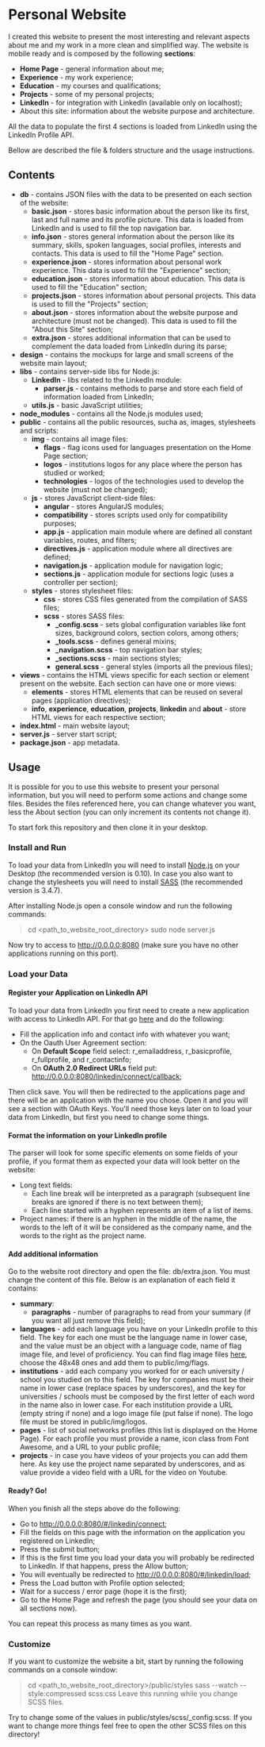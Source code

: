 # Personal Website

I created this website to present the most interesting and relevant aspects about me and my work in a more clean and simplified way. The website is mobile ready and is composed by the following **sections**:

- **Home Page** - general information about me;
- **Experience** - my work experience;
- **Education** - my courses and qualifications;
- **Projects** - some of my personal projects;
- **LinkedIn** - for integration with LinkedIn (available only on localhost);
- About this site: information about the website purpose and architecture.

All the data to populate the first 4 sections is loaded from LinkedIn using the LinkedIn Profile API.

Bellow are described the file & folders structure and the usage instructions.


## Contents

- **db** - contains JSON files with the data to be presented on each section of the website:
  - **basic.json** - stores basic information about the person like its first, last and full name and its profile picture. This data is loaded from LinkedIn and is used to fill the top navigation bar.
  - **info.json** - stores general information about the person like its summary, skills, spoken languages, social profiles, interests and contacts. This data is used to fill the "Home Page" section.
  - **experience.json** - stores information about personal work experience. This data is used to fill the "Experience" section;
  - **education.json** - stores information about education. This data is used to fill the "Education" section;
  - **projects.json** - stores information about personal projects. This data is used to fill the "Projects" section;
  - **about.json** - stores information about the website purpose and architecture (must not be changed). This data is used to fill the "About this Site" section;
  - **extra.json** - stores additional information that can be used to complement the data loaded from LinkedIn during its parse;
- **design** - contains the mockups for large and small screens of the website main layout;
- **libs** - contains server-side libs for Node.js:
  - **LinkedIn** - libs related to the LinkedIn module:
    - **parser.js** - contains methods to parse and store each field of information loaded from LinkedIn;
  - **utils.js** - basic JavaScript utilities;
- **node_modules** - contains all the Node.js modules used;
- **public** - contains all the public resources, sucha as, images, stylesheets and scripts:
  - **img** - contains all image files:
    - **flags** - flag icons used for languages presentation on the Home Page section;
    - **logos** - institutions logos for any place where the person has studied or worked;
    - **technologies** - logos of the technologies used to develop the website (must not be changed);
  - **js** - stores JavaScript client-side files:
    - **angular** - stores AngularJS modules;
    - **compatibility** - stores scripts used only for compatibility purposes;
    - **app.js** - application main module where are defined all constant variables, routes, and filters;
    - **directives.js** - application module where all directives are defined;
    - **navigation.js** - application module for navigation logic;
    - **sections.js** - application module for sections logic (uses a controller per section);
  - **styles** - stores stylesheet files:
    - **css** - stores CSS files generated from the compilation of SASS files;
    - **scss** - stores SASS files:
      - **_config.scss** - sets global configuration variables like font sizes, background colors, section colors, among others;
      - **_tools.scss** - defines general mixins;
      - **_navigation.scss** - top navigation bar styles;
      - **_sections.scss** - main sections styles;
      - **general.scss** - general styles (imports all the previous files);
- **views** - contains the HTML views specific for each section or element present on the website. Each section can have one or more views:
  - **elements** - stores HTML elements that can be reused on several pages (application directives);
  - **info**, **experience**, **education**, **projects**, **linkedin** and **about** - store HTML views for each respective section;
- **index.html** - main website layout;
- **server.js** - server start script;
- **package.json** - app metadata.


## Usage

It is possible for you to use this website to present your personal information, but you will need to perform some actions and change some files. Besides the files referenced here, you can change whatever you want, less the About section (you can only increment its contents not change it).

To start fork this repository and then clone it in your desktop.


### Install and Run
To load your data from LinkedIn you will need to install [Node.js](http://nodejs.org/) on your Desktop (the recommended version is 0.10).
In case you also want to change the stylesheets you will need to install [SASS](http://sass-lang.com/) (the recommended version is 3.4.7).

After installing Node.js open a console window and run the following commands:

> cd \<path_to_website_root_directory\>
> sudo node server.js

Now try to access to http://0.0.0.0:8080 (make sure you have no other applications running on this port). 


### Load your Data

#### Register your Application on LinkedIn API

To load your data from LinkedIn you first need to create a new application with access to LinkedIn API. For that go [here](https://www.linkedin.com/secure/developer?newapp=) and do the following:

- Fill the application info and contact info with whatever you want;
- On the Oauth User Agreement section:
  - On **Default Scope** field select: r_emailaddress, r_basicprofile, r_fullprofile, and r_contactinfo;
  - On **OAuth 2.0 Redirect URLs** field put: http://0.0.0.0:8080/linkedin/connect/callback;

Then click save. You will then be redirected to the applications page and there will be an application with the name you chose. Open it and you will see a section with OAuth Keys. You'll need those keys later on to load your data from LinkedIn, but first you need to change some things.


#### Format the information on your LinkedIn profile

The parser will look for some specific elements on some fields of your profile, if you format them as expected your data will look better on the website:
- Long text fields:
  - Each line break will be interpreted as a paragraph (subsequent line breaks are ignored if there is no text between them);
  - Each line started with a hyphen represents an item of a list of items.
- Project names: if there is an hyphen in the middle of the name, the words to the left of it will be considered as the company name, and the words to the right as the project name.

#### Add additional information

Go to the website root directory and open the file: db/extra.json. You must change the content of this file. Below is an explanation of each field it contains:

- **summary**:
  - **paragraphs** - number of paragraphs to read from your summary (if you want all just remove this field);
- **languages** - add each language you have on your LinkedIn profile to this field. The key for each one must be the language name in lower case, and the value must be an object with a language code, name of flag image file, and level of proficiency. You can find flag image files [here](https://www.gosquared.com/resources/flag-icons/), choose the 48x48 ones and add them to public/img/flags.
- **institutions** - add each company you worked for or each university / school you studied on to this field. The key for companies must be their name in lower case (replace spaces by underscores), and the key for universities / schools must be composed by the first letter of each word in the name also in lower case. For each institution provide a URL (empty string if none) and a logo image file (put false if none). The logo file must be stored in public/img/logos.
- **pages** - list of social networks profiles (this list is displayed on the Home Page). For each profile you must provide a name, icon class from Font Awesome, and a URL to your public profile;
- **projects** - in case you have videos of your projects you can add them here. As key use the project name separated by underscores, and as value provide a video field with a URL for the video on Youtube.

#### Ready? Go!

When you finish all the steps above do the following:
- Go to http://0.0.0.0:8080/#/linkedin/connect;
- Fill the fields on this page with the information on the application you registered on LinkedIn;
- Press the submit button;
- If this is the first time you load your data you will probably be redirected to LinkedIn. If that happens, press the Allow button;
- You will eventually be redirected to http://0.0.0.0:8080/#/linkedin/load;
- Press the Load button with Profile option selected;
- Wait for a success / error page (hope it is the first);
- Go to the Home Page and refresh the page (you should see your data on all sections now).

You can repeat this process as many times as you want.


### Customize

If you want to customize the website a bit, start by running the following commands on a console window:
> cd <path_to_website_root_directory>/public/styles
> sass --watch --style:compressed scss:css
Leave this running while you change SCSS files.

Try to change some of the values in public/styles/scss/_config.scss. If you want to change more things feel free to open the other SCSS files on this directory!
